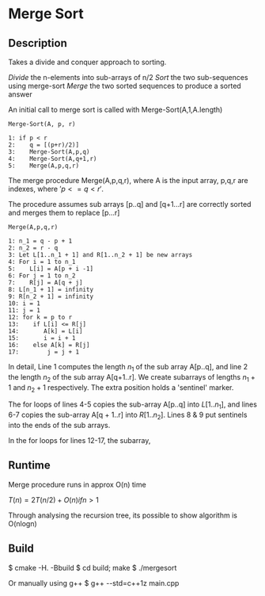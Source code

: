 # Merge Sort

## Description

Takes a divide and conquer approach to sorting.

*Divide* the n-elements into sub-arrays of n/2
*Sort* the two sub-sequences using merge-sort
*Merge*  the two sorted sequences to produce a sorted answer


An initial call to merge sort is called with Merge-Sort(A,1,A.length)
```
Merge-Sort(A, p, r)

1: if p < r
2:    q = [(p+r)/2)]
3:    Merge-Sort(A,p,q)
4:    Merge-Sort(A,q+1,r)
5:    Merge(A,p,q,r)

```

The merge procedure Merge(A,p,q,r), where A is the input array, p,q,r are indexes, where $'p <= q < r'$.

The procedure assumes sub arrays [p..q] and [q+1...r] are correctly sorted and merges them to replace [p...r]

```
Merge(A,p,q,r)

1: n_1 = q - p + 1
2: n_2 = r - q
3: Let L[1..n_1 + 1] and R[1..n_2 + 1] be new arrays
4: For i = 1 to n_1
5:    L[i] = A[p + i -1]
6: For j = 1 to n_2
7:    R[j] = A[q + j]
8: L[n_1 + 1] = infinity
9: R[n_2 + 1] = infinity
10: i = 1
11: j = 1
12: for k = p to r
13:    if L[i] <= R[j]
14:       A[k] = L[i]
15:       i = i + 1
16:    else A[k] = R[j]
17:        j = j + 1
```

In detail, Line 1 computes the length $`n_1`$ of the sub array A[p..q], and line 2 the length $`n_2`$ of the sub array A[q+1..r]. We create subarrays of lengths $`n_1 + 1`$ and $`n_2 + 1`$ respectively. The extra position holds a 'sentinel' marker.

The for loops of lines 4-5 copies the sub-array A[p..q] into $`L[1..n_1]`$, and lines 6-7 copies the sub-array A[q + 1..r] into $`R[1..n_2]`$. Lines 8 & 9 put sentinels into the ends of the sub arrays.

In the for loops for lines 12-17, the subarray, 

## Runtime

Merge procedure runs in approx O(n) time

$``T(n) = 2T(n/2) + O(n) if n > 1``$

Through analysing the recursion tree, its possible to show algorithm is O(nlogn)

## Build

$ cmake -H. -Bbuild
$ cd build; make
$ ./mergesort

Or manually using g++
$ g++ --std=c++1z main.cpp